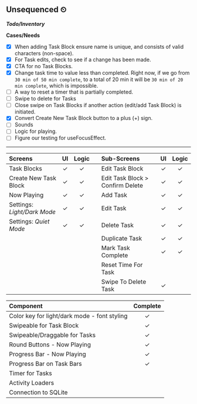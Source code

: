 ## Unsequenced ⏲

___Todo/Inventory___

**Cases/Needs**
* [x] When adding Task Block ensure name is unique, and consists of valid characters (non-space).
* [x] For Task edits, check to see if a change has been made.
* [x] CTA for no Task Blocks.
* [x] Change task time to value less than completed. Right now, if we go from ```30 min of 50 min complete```, to a total of 20 min it will be ```30 min of 20 min complete```, which is impossible.
* [ ] A way to reset a timer that is partially completed.
* [ ] Swipe to delete for Tasks
* [ ] Close swipe on Task Blocks if another action (edit/add Task Block) is initiated.
* [x] Convert Create New Task Block button to a plus (+) sign.
* [ ] Sounds
* [ ] Logic for playing.
* [ ] Figure our testing for useFocusEffect.

----
|  Screens  | UI  | Logic  | | Sub-Screens  | UI  | Logic  |
| :----- | :-----: | :-----: | :------- | :------| :------: | :------: |
| Task Blocks  | ✓  | ✓ || Edit Task Block  | ✓ | ✓ |
| Create New Task Block  | ✓ | ✓  || Edit Task Block > Confirm Delete  | ✓ | ✓ |
|  Now Playing  | ✓  | ✓ ||  Add Task  | ✓ | ✓ |
|  Settings: *Light/Dark Mode*  |  ✓ | ✓ || Edit Task |  ✓  | ✓ |
|  Settings: *Quiet Mode* |  ✓ | ✓ || Delete Task | ✓  | ✓  |
||||											 | Duplicate Task | ✓| ✓|
||||											 | Mark Task Complete | ✓| ✓|
||||                       | Reset Time For Task |  |  |
||||                       | Swipe To Delete Task | ✓ |  |

| Component | Complete |
| :--------  | :------:|
| Color key for light/dark mode - font styling | ✓ |
| Swipeable for Task Block | ✓ |
| Swipeable/Draggable for Tasks | ✓ |
| Round Buttons - Now Playing | ✓ |
| Progress Bar - Now Playing | ✓ |
| Progress Bar on Task Bars | ✓ |
| Timer for Tasks |  |
| Activity Loaders |  |
| Connection to SQLite |  |


